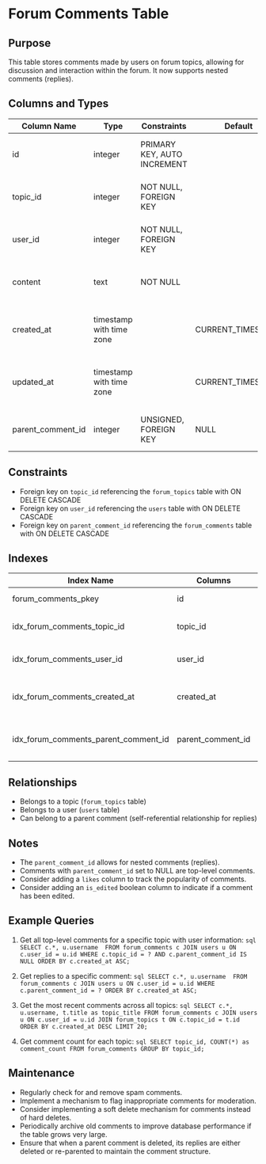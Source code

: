 # Forum Comments Table

## Purpose
This table stores comments made by users on forum topics, allowing for discussion and interaction within the forum. It now supports nested comments (replies).

## Columns and Types

| Column Name | Type | Constraints | Default | Description |
|-------------|------|-------------|---------|-------------|
| id | integer | PRIMARY KEY, AUTO INCREMENT | | Unique identifier for the comment |
| topic_id | integer | NOT NULL, FOREIGN KEY | | ID of the topic being commented on |
| user_id | integer | NOT NULL, FOREIGN KEY | | ID of the user who made the comment |
| content | text | NOT NULL | | The content of the comment |
| created_at | timestamp with time zone | | CURRENT_TIMESTAMP | Timestamp of when the comment was created |
| updated_at | timestamp with time zone | | CURRENT_TIMESTAMP | Timestamp of when the comment was last updated |
| parent_comment_id | integer | UNSIGNED, FOREIGN KEY | NULL | ID of the parent comment (for replies) |

## Constraints

- Foreign key on `topic_id` referencing the `forum_topics` table with ON DELETE CASCADE
- Foreign key on `user_id` referencing the `users` table with ON DELETE CASCADE
- Foreign key on `parent_comment_id` referencing the `forum_comments` table with ON DELETE CASCADE

## Indexes

| Index Name | Columns | Type | Description |
|------------|---------|------|-------------|
| forum_comments_pkey | id | B-tree | Primary key index |
| idx_forum_comments_topic_id | topic_id | B-tree | For efficient queries by topic |
| idx_forum_comments_user_id | user_id | B-tree | For efficient queries by user |
| idx_forum_comments_created_at | created_at | B-tree | For efficient sorting by creation date |
| idx_forum_comments_parent_comment_id | parent_comment_id | B-tree | For efficient queries on replies to comments |

## Relationships

- Belongs to a topic (`forum_topics` table)
- Belongs to a user (`users` table)
- Can belong to a parent comment (self-referential relationship for replies)

## Notes

- The `parent_comment_id` allows for nested comments (replies).
- Comments with `parent_comment_id` set to NULL are top-level comments.
- Consider adding a `likes` column to track the popularity of comments.
- Consider adding an `is_edited` boolean column to indicate if a comment has been edited.

## Example Queries

1. Get all top-level comments for a specific topic with user information:   ```sql
   SELECT c.*, u.username 
   FROM forum_comments c
   JOIN users u ON c.user_id = u.id
   WHERE c.topic_id = ? AND c.parent_comment_id IS NULL
   ORDER BY c.created_at ASC;   ```

2. Get replies to a specific comment:   ```sql
   SELECT c.*, u.username 
   FROM forum_comments c
   JOIN users u ON c.user_id = u.id
   WHERE c.parent_comment_id = ?
   ORDER BY c.created_at ASC;   ```

3. Get the most recent comments across all topics:   ```sql
   SELECT c.*, u.username, t.title as topic_title
   FROM forum_comments c
   JOIN users u ON c.user_id = u.id
   JOIN forum_topics t ON c.topic_id = t.id
   ORDER BY c.created_at DESC
   LIMIT 20;   ```

4. Get comment count for each topic:   ```sql
   SELECT topic_id, COUNT(*) as comment_count
   FROM forum_comments
   GROUP BY topic_id;   ```

## Maintenance

- Regularly check for and remove spam comments.
- Implement a mechanism to flag inappropriate comments for moderation.
- Consider implementing a soft delete mechanism for comments instead of hard deletes.
- Periodically archive old comments to improve database performance if the table grows very large.
- Ensure that when a parent comment is deleted, its replies are either deleted or re-parented to maintain the comment structure.
